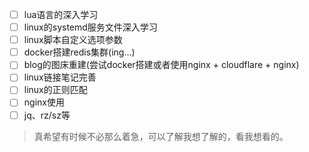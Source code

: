 - [ ] lua语言的深入学习
- [ ] linux的systemd服务文件深入学习
- [ ] linux脚本自定义选项参数
- [ ] docker搭建redis集群(ing…)
- [ ] blog的图床重建(尝试docker搭建或者使用nginx + cloudflare +  nginx)
- [ ] linux链接笔记完善
- [ ] linux的正则匹配
- [ ] nginx使用
- [ ] jq、rz/sz等

> 真希望有时候不必那么着急，可以了解我想了解的，看我想看的。

